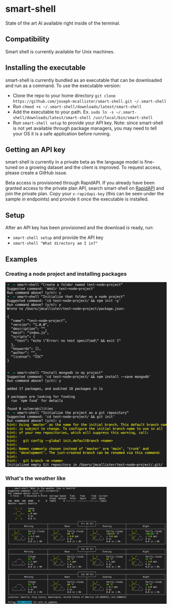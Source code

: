 # smart-shell
State of the art AI available right inside of the terminal.

## Compatibility
Smart shell is currently available for Unix machines.

## Installing the executable
smart-shell is currently bundled as an executable that can be downloaded and run as a command. To use the executable version:
- Clone the repo to your home directory `git clone https://github.com/joseph-mcallister/smart-shell.git ~/.smart-shell`
- Run `chmod +x ~/.smart-shell/downloads/latest/smart-shell`
- Add the executable to your path. Ex. `sudo ln -s ~/.smart-shell/downloads/latest/smart-shell /usr/local/bin/smart-shell`
- Run `smart-shell setup` to provide your API key. Note: since smart-shell is not yet available through package managers, you may need to tell your OS it is a safe application before running.

## Getting an API key
smart-shell is currently in a private beta as the language model is fine-tuned on a growing dataset and the client is improved. To request access, please create a GitHub issue. 

Beta access is provisioned through RapidAPI. If you already have been granted access to the private plan API, search smart-shell on [RapidAPI](https://rapidapi.com/hub) and join the private plan. Copy your `x-rapidapi-key` (this can be seen under the sample in endpoints) and provide it once the executable is installed. 

## Setup
After an API key has been provisioned and the download is ready, run:
- `smart-shell setup` and provide the API key
- `smart-shell "What directory am I in?"`

## Examples
### Creating a node project and installing packages
![Sample node usage](https://raw.githubusercontent.com/joseph-mcallister/smart-shell/main/images/node_sample.png)

### What's the weather like 
![Sample weather usage](https://raw.githubusercontent.com/joseph-mcallister/smart-shell/main/images/weather_in_seattle.png)